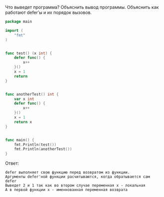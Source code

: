 Что выведет программа? Объяснить вывод программы. Объяснить как работают defer’ы и их порядок вызовов.

```go
package main

import (
	"fmt"
)


func test() (x int) {
	defer func() {
		x++
	}()
	x = 1
	return
}


func anotherTest() int {
	var x int
	defer func() {
		x++
	}()
	x = 1
	return x
}


func main() {
	fmt.Println(test())
	fmt.Println(anotherTest())
}
```

Ответ:
```
defer выполняет свою функцию перед возвратом из функции.
Аргументы defer'ной функции расчитываются, когда обратывается сам defer
Выведет 2 и 1 так как во втором случае переменная x - локальная
А в первой функции x - именнованная переменная возврата
```
